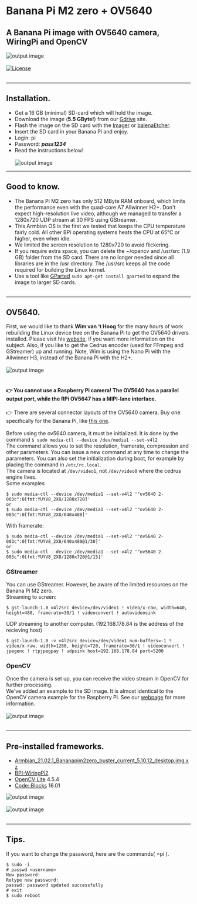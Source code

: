 # Banana Pi M2 zero + OV5640

## A Banana Pi image with OV5640 camera, WiringPi and OpenCV
![output image]( https://qengineering.eu/images/armbian.png )<br/><br/>
[![License](https://img.shields.io/badge/License-BSD%203--Clause-blue.svg)](https://opensource.org/licenses/BSD-3-Clause)<br/><br/>

------------

## Installation.

- Get a 16 GB (minimal) SD-card which will hold the image. 
- Download the image (**5.5 GByte!**) from our [Gdrive](https://drive.google.com/file/d/1oQrsXJ0fXAyKS1lGSZAyrpy-uXZCaG8w/view?usp=sharing) site. 
- Flash the image on the SD card with the [Imager](https://www.raspberrypi.org/software/) or [balenaEtcher](https://www.balena.io/etcher/).
- Insert the SD card in your Banana Pi and enjoy.
- Login: pi
- Password: ***pass1234***
- Read the instructions below!<br/><br/>
![output image]( https://qengineering.eu/images/BananaPiM2zero_2.webp )<br/>
------------

## Good to know.

* The Banana Pi M2 zero has only 512 MByte RAM onboard, which limits the performance even with the quad-core A7 Allwinner H2+. Don't expect high-resolution live video, although we managed to transfer a 1280x720 UDP stream at 30 FPS using GStreamer.
* This Armbian OS is the first we tested that keeps the CPU temperature fairly cold. All other BPi operating systems heats the CPU at 65°C or higher, even when idle.
* We limited the screen resolution to 1280x720 to avoid flickering.
* If you require extra space, you can delete the ~/opencv and /usr/src (1.9 GB) folder from the SD card. There are no longer needed since all libraries are in the /usr directory. The /usr/src keeps all the code required for building the Linux kernel.
* Use a tool like [GParted](https://gparted.org/) `sudo apt-get install gparted` to expand the image to larger SD cards.<br/><br/>

------------

## OV5640.

First, we would like to thank **Wim van ‘t Hoog** for the many hours of work rebuilding the Linux device tree on the Banana Pi to get the OV5640 drivers installed.
Please visit his [website](https://wvthoog.nl/nanopi-ov5640-camera/), if you want more information on the subject. Also, if you like to get the Cedrus encoder (used for FFmpeg and GStreamer) up and running. Note, Wim is using the Nano Pi with the Allwinner H3, instead of the Banana Pi with the H2+.<br/><br/>
![output image]( https://qengineering.eu/images/OV5640_2.webp )<br/><br/>
#### :point_right: You **cannot** use a Raspberry Pi camera! The OV56**40** has a parallel output port, while the RPi OV56**47** has a MIPI-lane interface.<br/>
:point_right: There are several connector layouts of the OV5640 camera. Buy one specifically for the Banana Pi, like [this one](https://nl.aliexpress.com/item/32660117929.html).<br/><br/>
Before using the ov5640 camera, it must be initialized. It is done by the command `$ sudo media-ctl --device /dev/media1 --set-v4l2`<br/>
The command allows you to set the resolution, framerate, compression and other parameters. You can issue a new command at any time to change the parameters. You can also set the initialization during boot, for example by placing the command in `/etc/rc.local`.<br/>
The camera is located at `/dev/video1`, not `/dev/video0` where the cedrus engine lives.<br/>
Some examples
```
$ sudo media-ctl --device /dev/media1 --set-v4l2 '"ov5640 2-003c":0[fmt:YUYV8_2X8/1280x720]'
or
$ sudo media-ctl --device /dev/media1 --set-v4l2 '"ov5640 2-003c":0[fmt:YUYV8_2X8/640x480]'
```
With framerate:
```
$ sudo media-ctl --device /dev/media1 --set-v4l2 '"ov5640 2-003c":0[fmt:YUYV8_2X8/640x480@1/30]'
or
$ sudo media-ctl --device /dev/media1 --set-v4l2 '"ov5640 2-003c":0[fmt:YUYV8_2X8/1280x720@1/15]'
```
### GStreamer
You can use GStreamer. However, be aware of the limited resources on the Banana Pi M2 zero.<br/>
Streaming to screen:
```
$ gst-launch-1.0 v4l2src device=/dev/video1 ! video/x-raw, width=640, height=480, framerate=30/1 ! videoconvert ! autovideosink
```
UDP streaming to another computer. (192.168.178.84 is the address of the recieving host)
```
$ gst-launch-1.0 -v v4l2src device=/dev/video1 num-buffers=-1 ! video/x-raw, width=1280, height=720, framerate=30/1 ! videoconvert ! jpegenc ! rtpjpegpay ! udpsink host=192.168.178.84 port=5200
```
### OpenCV
Once the camera is set up, you can receive the video stream in OpenCV for further processing.<br/>
We've added an example to the SD image. It is almost identical to the OpenCV camera example for the Raspberry Pi. See our [webpage](https://qengineering.eu/opencv-c-examples-on-raspberry-pi.html) for more information.<br/><br/>
![output image]( https://qengineering.eu/images/BananaStreet.webp )<br/><br/>

--------

## Pre-installed frameworks.

- [Armbian_21.02.1_Bananapim2zero_buster_current_5.10.12_desktop.img.xz](https://armbian.hosthatch.com/archive/bananapim2zero/archive/)
- [BPI-WiringPi2](https://forum.banana-pi.org/t/banana-pi-m2-zero-wiringpi2/5517/7) 
- [OpenCV Lite](https://qengineering.eu/install-opencv-lite-on-raspberry-pi.html) 4.5.4
- [Code::Blocks](https://qengineering.eu/opencv-c-examples-on-raspberry-pi.html) 16.01

![output image]( https://qengineering.eu/images/Banana_OS_2.png )<br/><br/>
![output image]( https://qengineering.eu/images/MediaBananaPi.webp )<br/><br/>

--------

## Tips.
If you want to change the password, here are the commands( <username>=pi ).<br/>
```
$ sudo -i
# passwd <username>
New password: 
Retype new password: 
passwd: password updated successfully
# exit
$ sudo reboot
```
